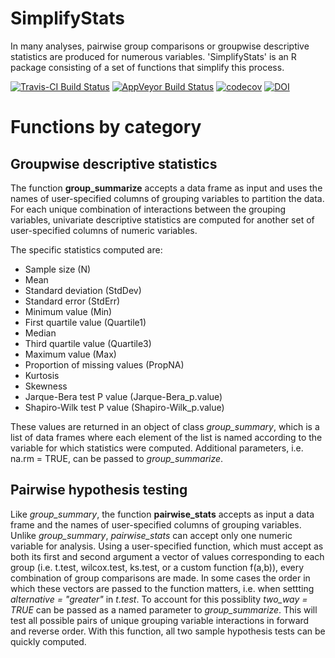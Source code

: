 # SimplifyStats
In many analyses, pairwise group comparisons or groupwise descriptive statistics are produced for numerous variables. 'SimplifyStats' is an R package consisting of a set of functions that simplify this process.


[![Travis-CI Build Status](https://travis-ci.org/zcolburn/SimplifyStats.svg?branch=master)](https://travis-ci.org/zcolburn/SimplifyStats)
[![AppVeyor Build Status](https://ci.appveyor.com/api/projects/status/github/zcolburn/SimplifyStats?branch=master&svg=true)](https://ci.appveyor.com/project/zcolburn/SimplifyStats)
[![codecov](https://codecov.io/gh/zcolburn/SimplifyStats/branch/master/graph/badge.svg)](https://codecov.io/gh/zcolburn/SimplifyStats)
[![DOI](https://zenodo.org/badge/138657516.svg)](https://zenodo.org/badge/latestdoi/138657516)

# Functions by category
## Groupwise descriptive statistics
The function **group_summarize** accepts a data frame as input and uses the names of user-specified columns of grouping variables to partition the data. For each unique combination of interactions between the grouping variables, univariate descriptive statistics are computed for another set of user-specified columns of numeric variables.


The specific statistics computed are:
* Sample size (N)
* Mean
* Standard deviation (StdDev)
* Standard error (StdErr)
* Minimum value (Min)
* First quartile value (Quartile1)
* Median
* Third quartile value (Quartile3)
* Maximum value (Max)
* Proportion of missing values (PropNA)
* Kurtosis
* Skewness
* Jarque-Bera test P value (Jarque-Bera_p.value)
* Shapiro-Wilk test P value (Shapiro-Wilk_p.value)


These values are returned in an object of class *group_summary*, which is a list of data frames where each element of the list is named according to the variable for which statistics were computed. Additional parameters, i.e. na.rm = TRUE, can be passed to *group_summarize*.

## Pairwise hypothesis testing
Like *group_summary*, the function **pairwise_stats** accepts as input a data frame and the names of user-specified columns of grouping variables. Unlike *group_summary*, *pairwise_stats* can accept only one numeric variable for analysis. Using a user-specified function, which must accept as both its first and second argument a vector of values corresponding to each group (i.e. t.test, wilcox.test, ks.test, or a custom function f(a,b)), every combination of group comparisons are made. In some cases the order in which these vectors are passed to the function matters, i.e. when settting *alternative = "greater"* in *t.test*. To account for this possiblity *two_way = TRUE* can be passed as a named parameter to *group_summarize*. This will test all possible pairs of unique grouping variable interactions in forward and reverse order. With this function, all two sample hypothesis tests can be quickly computed.
